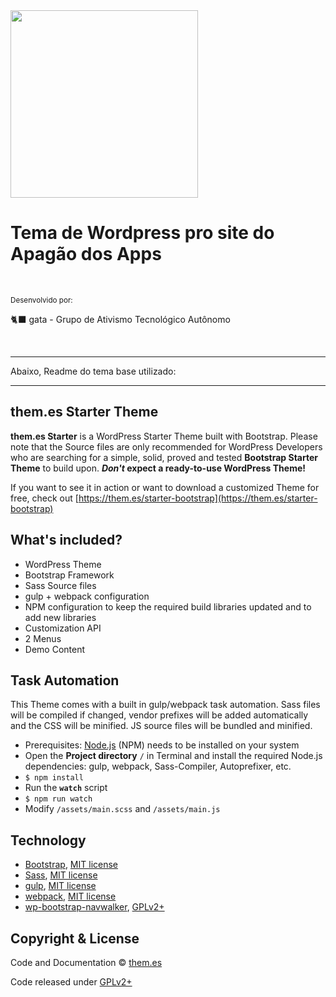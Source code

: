 <img src="https://user-images.githubusercontent.com/19846942/129382463-b1e9e140-4807-495e-826d-fde003521566.png" width="300">

# Tema de Wordpress pro site do Apagão dos Apps
&nbsp;

<sub>Desenvolvido por:</sub>

🐈‍⬛ gata - Grupo de Ativismo Tecnológico Autônomo

&nbsp;
&nbsp;
&nbsp;

<hr>

Abaixo, Readme do tema base utilizado:

<hr>

## them.es Starter Theme

**them.es Starter** is a WordPress Starter Theme built with Bootstrap. Please note that the Source files are only recommended for WordPress Developers who are searching for a simple, solid, proved and tested **Bootstrap Starter Theme** to build upon. **_Don't_ expect a ready-to-use WordPress Theme!**

If you want to see it in action or want to download a customized Theme for free, check out [https://them.es/starter-bootstrap](https://them.es/starter-bootstrap)


## What's included?
* WordPress Theme
* Bootstrap Framework
* Sass Source files
* gulp + webpack configuration
* NPM configuration to keep the required build libraries updated and to add new libraries
* Customization API
* 2 Menus
* Demo Content


## Task Automation
This Theme comes with a built in gulp/webpack task automation. Sass files will be compiled if changed, vendor prefixes will be added automatically and the CSS will be minified. JS source files will be bundled and minified.

* Prerequisites: [Node.js](https://nodejs.org) (NPM) needs to be installed on your system
* Open the **Project directory** `/` in Terminal and install the required Node.js dependencies: gulp, webpack, Sass-Compiler, Autoprefixer, etc.
* `$ npm install`
* Run the **`watch`** script
* `$ npm run watch`
* Modify `/assets/main.scss` and `/assets/main.js`


## Technology

* [Bootstrap](https://github.com/twbs/bootstrap), [MIT license](https://github.com/twbs/bootstrap/blob/master/LICENSE)
* [Sass](https://github.com/sass/sass), [MIT license](https://github.com/sass/sass/blob/stable/MIT-LICENSE)
* [gulp](https://github.com/gulpjs/gulp), [MIT license](https://github.com/gulpjs/gulp/blob/master/LICENSE)
* [webpack](https://github.com/webpack/webpack), [MIT license](https://github.com/webpack/webpack/blob/master/LICENSE)
* [wp-bootstrap-navwalker](https://github.com/twittem/wp-bootstrap-navwalker), [GPLv2+](https://github.com/twittem/wp-bootstrap-navwalker/blob/master/LICENSE.txt)


## Copyright & License

Code and Documentation &copy; [them.es](https://them.es)

Code released under [GPLv2+](https://www.gnu.org/licenses/gpl-2.0.html)
